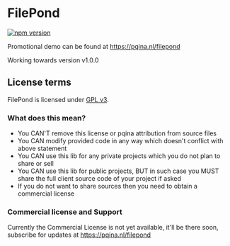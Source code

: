 # FilePond

[![npm version](https://badge.fury.io/js/filepond.svg)](https://badge.fury.io/js/filepond)

Promotional demo can be found at https://pqina.nl/filepond

Working towards version v1.0.0




## License terms

FilePond is licensed under [GPL v3](https://opensource.org/licenses/GPL-3.0). 


### What does this mean?

- You CAN'T remove this license or pqina attribution from source files
- You CAN modify provided code in any way which doesn't conflict with above statement
- You CAN use this lib for any private projects which you do not plan to share or sell
- You CAN use this lib for public projects, BUT in such case you MUST share the full client source code of your project if asked
- If you do not want to share sources then you need to obtain a commercial license


### Commercial license and Support

Currently the Commercial License is not yet available, it'll be there soon, subscribe for updates at https://pqina.nl/filepond
